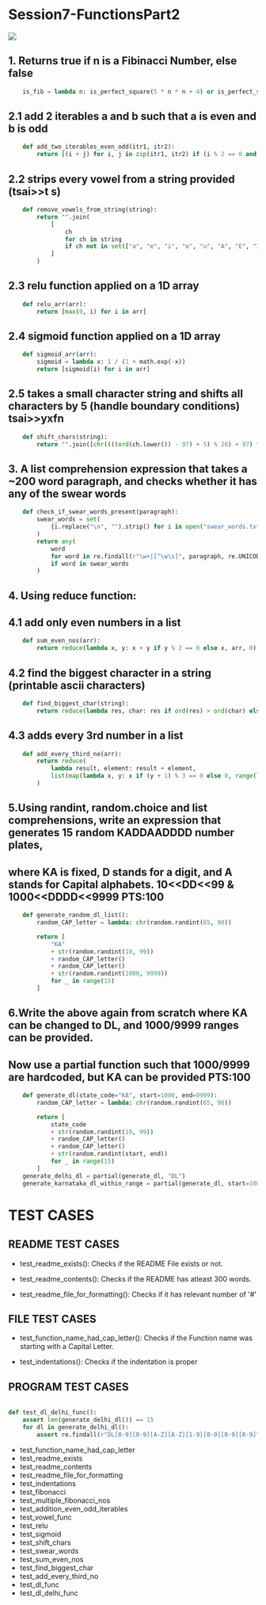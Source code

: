 # Session7-FunctionsPart2

![](https://dzone.com/storage/temp/11727498-download.png)

## 1. Returns true if n is a Fibinacci Number, else false
```python
    is_fib = lambda n: is_perfect_square(5 * n * n + 4) or is_perfect_square(5 * n * n - 4)

```
      
 ## 2.1 add 2 iterables a and b such that a is even and b is odd
```python
    def add_two_iterables_even_odd(itr1, itr2):
        return [(i + j) for i, j in zip(itr1, itr2) if (i % 2 == 0 and j % 2 == 1)]


```

## 2.2 strips every vowel from a string provided (tsai>>t s)
```python
    def remove_vowels_from_string(string):
        return "".join(
            [
                ch
                for ch in string
                if ch not in set(["a", "e", "i", "o", "u", "A", "E", "I", "O", "U"])
            ]
        )
```
## 2.3 relu function applied on a 1D array
```python
    def relu_arr(arr):
        return [max(0, i) for i in arr]


```
## 2.4 sigmoid function applied on a 1D array
```python
    def sigmoid_arr(arr):
        sigmoid = lambda x: 1 / (1 + math.exp(-x))
        return [sigmoid(i) for i in arr]

```
## 2.5 takes a small character string and shifts all characters by 5 (handle boundary conditions) tsai>>yxfn
```python
    def shift_chars(string):
        return "".join([chr((((ord(ch.lower()) - 97) + 5) % 26) + 97) for ch in string])

```
## 3. A list comprehension expression that takes a ~200 word paragraph, and checks whether it has any of the swear words
```python
    def check_if_swear_words_present(paragraph):
        swear_words = set(
            {i.replace("\n", "").strip() for i in open("swear_words.txt").readlines()}
        )
        return any(
            word
            for word in re.findall(r"\w+|[^\w\s]", paragraph, re.UNICODE)
            if word in swear_words
        )
```

## 4. Using reduce function:
## 4.1 add only even numbers in a list
```python
    def sum_even_nos(arr):
        return reduce(lambda x, y: x + y if y % 2 == 0 else x, arr, 0)
```

## 4.2 find the biggest character in a string (printable ascii characters)
```python
    def find_biggest_char(string):
        return reduce(lambda res, char: res if ord(res) > ord(char) else char, string)
```

## 4.3 adds every 3rd number in a list
```python
    def add_every_third_no(arr):
        return reduce(
            lambda result, element: result + element,
            list(map(lambda x, y: x if (y + 1) % 3 == 0 else 0, range(len(arr)), arr)),
        )
```

## 5.Using randint, random.choice and list comprehensions, write an expression that generates 15 random KADDAADDDD number plates,
##  where KA is fixed, D stands for a digit, and A stands for Capital alphabets. 10<<DD<<99 & 1000<<DDDD<<9999 PTS:100
```python
    def generate_random_dl_list():
        random_CAP_letter = lambda: chr(random.randint(65, 90))

        return [
            "KA"
            + str(random.randint(10, 99))
            + random_CAP_letter()
            + random_CAP_letter()
            + str(random.randint(1000, 9999))
            for _ in range(15)
        ]
```

## 6.Write the above again from scratch where KA can be changed to DL, and 1000/9999 ranges can be provided.
## Now use a partial function such that 1000/9999 are hardcoded, but KA can be provided PTS:100
```python
    def generate_dl(state_code="KA", start=1000, end=9999):
        random_CAP_letter = lambda: chr(random.randint(65, 90))

        return [
            state_code
            + str(random.randint(10, 99))
            + random_CAP_letter()
            + random_CAP_letter()
            + str(random.randint(start, end))
            for _ in range(15)
        ]
    generate_delhi_dl = partial(generate_dl, "DL")
    generate_karnataka_dl_within_range = partial(generate_dl, start=1000, end=9999)
```

# TEST CASES


## README TEST CASES

* test_readme_exists(): Checks if the README File exists or not.

* test_readme_contents(): Checks if the README has atleast 300 words.

* test_readme_file_for_formatting(): Checks if it has relevant number of '#'

## FILE TEST CASES

* test_function_name_had_cap_letter(): Checks if the Function name was starting with a Capital Letter.

* test_indentations(): Checks if the indentation is proper

## PROGRAM TEST CASES
```python
    
def test_dl_delhi_func():
    assert len(generate_delhi_dl()) == 15
    for dl in generate_delhi_dl():
        assert re.findall(r"DL[0-9][0-9][A-Z][A-Z][1-9][0-9][0-9][0-9]", dl)

```
- test_function_name_had_cap_letter
- test_readme_exists
- test_readme_contents
- test_readme_file_for_formatting
- test_indentations
- test_fibonacci
- test_multiple_fibonacci_nos
- test_addition_even_odd_iterables
- test_vowel_func
- test_relu
- test_sigmoid
- test_shift_chars
- test_swear_words
- test_sum_even_nos
- test_find_biggest_char
- test_add_every_third_no
- test_dl_func
- test_dl_delhi_func